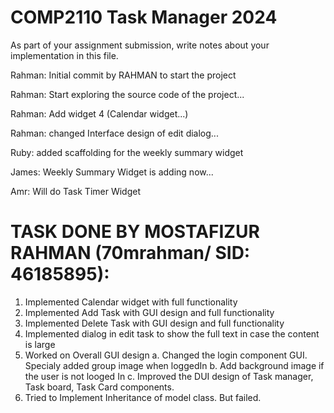 # COMP2110 Task Manager 2024

As part of your assignment submission, write notes about your implementation
in this file.


Rahman: Initial commit by RAHMAN to start the project

Rahman: Start exploring the source code of the project...

Rahman: Add widget 4 (Calendar widget...)

Rahman: changed Interface design of edit dialog...

Ruby: added scaffolding for the weekly summary widget

James: Weekly Summary Widget is adding now...

Amr: Will do Task Timer Widget


TASK DONE BY MOSTAFIZUR RAHMAN (70mrahman/ SID: 46185895):
==========================================================
1. Implemented Calendar widget with full functionality
2. Implemented Add Task with GUI design and full functionality
3. Implemented Delete Task with GUI design and full functionality
4. Implemented dialog in edit task to show the full text in case the content is large
5. Worked on Overall GUI design
        a. Changed the login component GUI. Specialy added group image when loggedIn
        b. Add background image if the user is not looged In
        c. Improved the DUI design of Task manager, Task board, Task Card components.
6. Tried to Implement Inheritance of model class. But failed.



